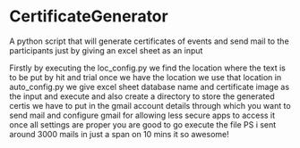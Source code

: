 # CertificateGenerator
A python script that will generate certificates of events and send mail to the participants just by giving an excel sheet as an input

Firstly by executing the loc_config.py we find the location where the text is to be put by hit and trial
once we have the location 
we use that location in auto_config.py 
we give excel sheet database name and certificate image as the input and execute and also create a directory to store the generated certis
we have to put in the gmail account details through which you want to send mail and configure gmail for allowing less secure apps to access it
once all settings are proper you are good to go
execute the file 
PS i sent around 3000 mails in just a span on 10 mins it so awesome!
